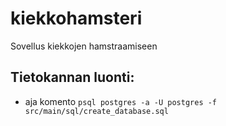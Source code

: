 # kiekkohamsteri
Sovellus kiekkojen hamstraamiseen

## Tietokannan luonti:
* aja komento `psql postgres -a -U postgres -f src/main/sql/create_database.sql`

